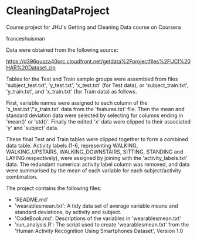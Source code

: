 # CleaningDataProject
Course project for JHU's Getting and Cleaning Data course on Coursera


franceshuisman


Data were obtained from the following source:

  https://d396qusza40orc.cloudfront.net/getdata%2Fprojectfiles%2FUCI%20HAR%20Dataset.zip

Tables for the Test and Train sample groups were assembled from files 'subject_test.txt', 'y_test.txt', 'x_test.txt' (for Test data), or 'subject_train.txt', 'y_train.txt', and 'x_train.txt' (for Train data) as follows.

First, variable names were assigned to each column of the 'x_test.txt'/'x_train.txt' data from the 'features.txt' file. Then the mean and standard deviation data were selected by selecting for columns ending in 'mean()' or 'std()'. Finally the edited 'x' data were clipped to their associated 'y' and 'subject' data.

These final Test and Train tables were clipped together to form a combined data table. Activity labels (1-6, representing WALKING, WALKING_UPSTAIRS, WALKING_DOWNSTAIRS, SITTING, STANDING and LAYING respectively), were assigned by joining with the 'activity_labels.txt' data. The redundant numerical activity label column was removed, and data were summarised by the mean of each variable for each subject/activity combination.


The project contains the following files:

 - 'README.md'
 - 'wearablesmean.txt': A tidy data set of average variable means and standard deviations, by activity and subject.
 - 'CodeBook.md': Descriptions of the variables in 'wearablesmean.txt'
 - 'run_analysis.R': The script used to create 'wearablesmean.txt' from the 'Human Activity Recognition Using Smartphones Dataset', Version 1.0

